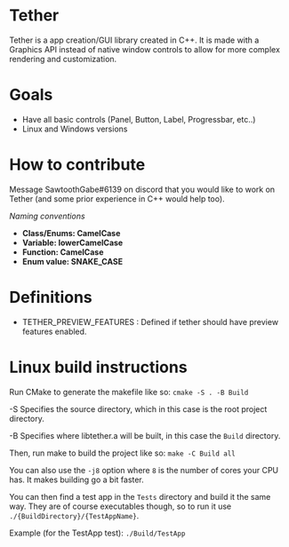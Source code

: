 # Tether
Tether is a app creation/GUI library created in C++. It is made with a Graphics API instead of native window controls to allow for more complex rendering and customization.

# Goals
* Have all basic controls (Panel, Button, Label, Progressbar, etc..)
* Linux and Windows versions

# How to contribute
Message SawtoothGabe#6139 on discord that you would like to work on Tether (and some prior experience in C++ would help too).

*Naming conventions*

* **Class/Enums: CamelCase**
* **Variable: lowerCamelCase**
* **Function: CamelCase**
* **Enum value: SNAKE_CASE**

# Definitions
* TETHER_PREVIEW_FEATURES : Defined if tether should have preview features enabled.

# Linux build instructions
Run CMake to generate the makefile like so: ```cmake -S . -B Build```

-S Specifies the source directory, which in this case is the root project directory.

-B Specifies where libtether.a will be built, in this case the ```Build``` directory.

Then, run make to build the project like so: ```make -C Build all```

You can also use the ```-j8``` option where ```8``` is the number of cores your CPU has. It makes building go a bit faster.

You can then find a test app in the ```Tests``` directory and build it the same way. They are of course executables though, so to run it use ```./{BuildDirectory}/{TestAppName}```. 

Example (for the TestApp test): ```./Build/TestApp```
